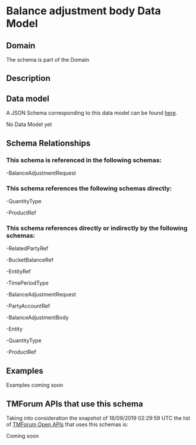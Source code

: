 # Balance adjustment body Data Model

## Domain

The  schema is part of the  Domain

## Description



## Data model

A JSON Schema corresponding to this data model can be found
[here](https://github.com/tmforum-rand/schemas/blob/master/Customer/BalanceAdjustmentBody.schema.json).

No Data Model yet

## Schema Relationships

### This schema is referenced in the following schemas:

-BalanceAdjustmentRequest

### This schema references the following schemas directly:

-QuantityType

-ProductRef

### This schema references directly or indirectly by the following schemas:

-RelatedPartyRef

-BucketBalanceRef

-EntityRef

-TimePeriodType

-BalanceAdjustmentRequest

-PartyAccountRef

-BalanceAdjustmentBody

-Entity

-QuantityType

-ProductRef



## Examples

Examples coming soon

## TMForum APIs that use this schema

Taking into consideration the snapshot of 18/09/2019 02:29:59 UTC the list of [TMForum Open APIs](https://www.tmforum.org/open-apis/) that uses this schemas is:

Coming soon